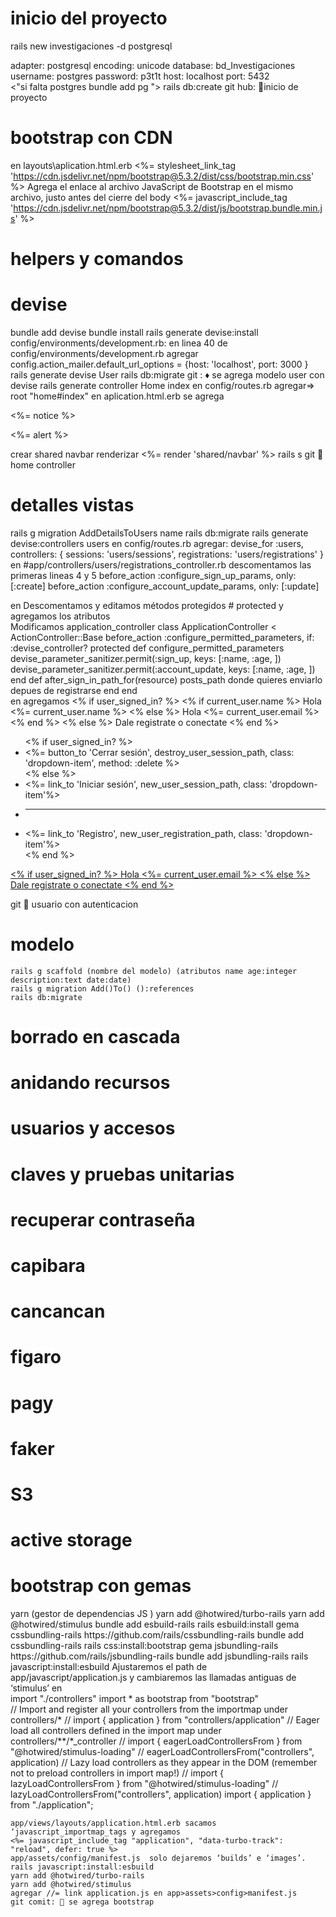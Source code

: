 # inicio del proyecto
  rails new investigaciones -d postgresql
  <div id="configuracion de database.yml">
    adapter: postgresql
    encoding: unicode
    database: bd_Investigaciones
    username: postgres
    password: p3t1t
    host: localhost
    port: 5432
  </div>
  <"si falta postgres bundle add pg ">
  rails db:create
  git hub: 🎉inicio de proyecto

# bootstrap con CDN
  en layouts\aplication.html.erb
  <%= stylesheet_link_tag 'https://cdn.jsdelivr.net/npm/bootstrap@5.3.2/dist/css/bootstrap.min.css' %>
  Agrega el enlace al archivo JavaScript de Bootstrap en el mismo archivo, justo antes del cierre del body
  <%= javascript_include_tag 'https://cdn.jsdelivr.net/npm/bootstrap@5.3.2/dist/js/bootstrap.bundle.min.js' %>

# helpers y comandos 

# devise
  bundle add devise
  bundle install
  rails generate devise:install
  config/environments/development.rb:
  en linea 40 de config/environments/development.rb agregar  
    config.action_mailer.default_url_options =   {host: 'localhost', port: 3000 }
  rails generate devise User
  rails db:migrate
  git : ♦️ se agrega modelo user con devise 
  rails generate controller Home index
  en config/routes.rb agregar=> root  "home#index"
  en aplication.html.erb se agrega 
    <p class="notice"><%= notice %></p>
    <p class="alert"><%= alert %></p>
  crear shared navbar 
  renderizar <%= render 'shared/navbar' %>
  rails s
  git 🏡 home controller
# detalles vistas
  rails g migration AddDetailsToUsers name 
  rails db:migrate
  <Agregamos campos nuevos a strong_params de Devise>
  rails generate devise:controllers users
  en config/routes.rb agregar:
        devise_for :users, controllers: {
          sessions: 'users/sessions',
          registrations: 'users/registrations'
        }
  en #app/controllers/users/registrations_controller.rb descomentamos las primeras lineas 4  y 5 
    before_action :configure_sign_up_params, only: [:create]
    before_action :configure_account_update_params, only: [:update]
  <div id="#app/controllers/users/registrations_controller.rb">
    en  Descomentamos y editamos métodos protegidos
    # protected y agregamos los atributos 
  </div>

  <div id="#app/controllers/application_controller.rb">
    Modificamos application_controller
    class ApplicationController < ActionController::Base
          before_action :configure_permitted_parameters, if: :devise_controller?
          protected
          def configure_permitted_parameters
            devise_parameter_sanitizer.permit(:sign_up, keys: [:name, :age, ])
            devise_parameter_sanitizer.permit(:account_update, keys: [:name, :age, ])
          end
          def after_sign_in_path_for(resource)
            posts_path  donde quieres enviarlo depues de registrarse
          end
        end
  </div> 

  <div id="#app/views/shared/_navbar.html.erb ">
     en agregamos
        <% if user_signed_in? %>
          <% if current_user.name %>
            Hola <%= current_user.name %>
          <% else %>
            Hola <%= current_user.email %>
          <% end %>
        <% else %>
          Dale registrate o conectate
        <% end %>  
        <ul class="dropdown-menu">
          <% if user_signed_in? %>
          <li><%= button_to 'Cerrar sesión', destroy_user_session_path, class: 'dropdown-item', method: :delete %></li>
          <% else %>
          <li><%= link_to 'Iniciar sesión', new_user_session_path, class: 'dropdown-item'%></li>
          <li><hr class="dropdown-divider"></li>
          <li><%= link_to 'Registro', new_user_registration_path, class: 'dropdown-item'%></li>
          <% end %>
        </ul> 
        <a class="nav-link dropdown-toggle" href="#" role="button"
          data-bs-toggle="dropdown" aria-expanded="false">
          <% if user_signed_in? %>
          Hola <%= current_user.email %>
          <% else %>
          Dale registrate o conectate
          <% end %>
        </a>
  </div> 
  
  git 🥳 usuario con autenticacion
<div id= "insertar imagenes"> 
</div >

# modelo
  <div id="modelo 1 a N">
    
    rails g scaffold (nombre del modelo) (atributos name age:integer description:text date:date)
    rails g migration Add()To() ():references
    rails db:migrate
  </div>
  
  <div id="modelo N a N">

  </div>
  <div id="comentario y reacciones ">

  </div>

# borrado en cascada

# anidando recursos 

# usuarios y accesos
<roles> 

# claves y pruebas unitarias

# recuperar contraseña

# capibara 

# cancancan

# figaro

# pagy

# faker

# S3

# active storage

# bootstrap con gemas 
  <div>yarn (gestor de dependencias JS ) 
    yarn add @hotwired/turbo-rails
    yarn add @hotwired/stimulus
    bundle add esbuild-rails
      rails esbuild:install
    gema cssbundling-rails https://github.com/rails/cssbundling-rails
      bundle add cssbundling-rails
      rails css:install:bootstrap
    gema jsbundling-rails https://github.com/rails/jsbundling-rails  
      bundle add jsbundling-rails
      rails javascript:install:esbuild
    Ajustaremos el path de  app/javascript/application.js y cambiaremos las llamadas antiguas de ‘stimulus’ en 
  </div>
    <div id="app/javascript/controllers/index.js">
      import "./controllers"
      import * as bootstrap from "bootstrap"
  </div>

  <div id="app/javascript/controllers/index.js">
      // Import and register all your controllers from the importmap under controllers/*
      // import { application } from "controllers/application"
      // Eager load all controllers defined in the import map under controllers/**/*_controller
      // import { eagerLoadControllersFrom } from "@hotwired/stimulus-loading"
      // eagerLoadControllersFrom("controllers", application)
      // Lazy load controllers as they appear in the DOM (remember not to preload controllers in import map!)
      // import { lazyLoadControllersFrom } from "@hotwired/stimulus-loading"
      // lazyLoadControllersFrom("controllers", application) 
      import { application } from "./application";
  </div>

    app/views/layouts/application.html.erb sacamos ‘javascript_importmap_tags y agregamos
    <%= javascript_include_tag "application", "data-turbo-track": "reload", defer: true %>
    app/assets/config/manifest.js  solo dejaremos ‘builds’ e ‘images’. 
    rails javascript:install:esbuild
    yarn add @hotwired/turbo-rails
    yarn add @hotwired/stimulus
    agregar //= link application.js en app>assets>config>manifest.js
    git comit: 🎨 se agrega bootstrap
